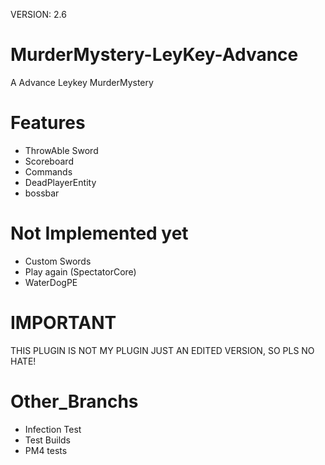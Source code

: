 VERSION: 2.6
# MurderMystery-LeyKey-Advance
A Advance Leykey MurderMystery
# Features
- ThrowAble Sword
- Scoreboard
- Commands
- DeadPlayerEntity
- bossbar
# Not Implemented yet
- Custom Swords
- Play again (SpectatorCore) 
- WaterDogPE
# IMPORTANT
THIS PLUGIN IS NOT MY PLUGIN JUST AN EDITED VERSION,
SO PLS NO HATE!
# Other_Branchs
- Infection Test
- Test Builds
- PM4 tests
 
